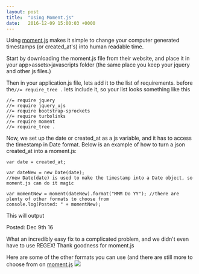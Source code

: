 ```yaml
---
layout: post
title:  "Using Moment.js"
date:   2016-12-09 15:00:03 +0000
---
```



Using [moment.js](http://momentjs.com/) makes it simple to change your computer generated timestamps (or created_at's) into human readable time. 

Start by downloading the moment.js file from their website, and place it in your app>assets>javascripts folder (the same place you keep your jquery and other js files.)

Then in your application.js file, lets add it to the list of requirements.
before the` //= require_tree . ` lets include it, so your list looks something like this

```
//= require jquery
//= require jquery_ujs
//= require bootstrap-sprockets
//= require turbolinks
//= require moment
//= require_tree .
```

Now, we set up the date or created_at as a js variable, and it has to access the timestamp in Date format. 
Below is an example of how to turn a json created_at into a moment.js:

```
var date = created_at; 

var dateNew = new Date(date);
//new Date(date) is used to make the timestamp into a Date object, so moment.js can do it magic

var momentNew = moment(dateNew).format("MMM Do YY"); //there are plenty of other formats to choose from
console.log(Posted: " + momentNew);
```


This will output

Posted: Dec 9th 16

What an incredibly easy fix to a complicated problem, and we didn't even have to use REGEX! 
Thank goodness for moment.js

Here are some of the other formats you can use (and there are still more to choose from on [moment.js](http://momentjs.com/)
![](http://)

